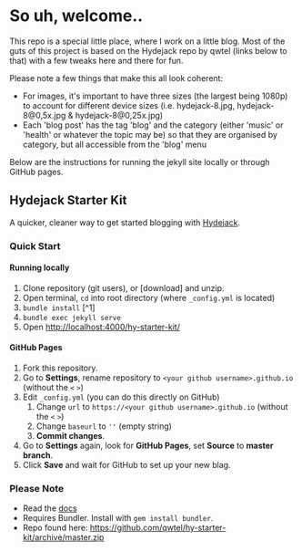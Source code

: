 # So uh, welcome..

This repo is a special little place, where I work on a little blog. Most of the guts of this project is based on the Hydejack repo by qwtel (links below to that) with a few tweaks here and there for fun.

Please note a few things that make this all look coherent:
* For images, it's important to have three sizes (the largest being 1080p) to account for different device sizes (i.e. hydejack-8.jpg, hydejack-8@0,5x.jpg & hydejack-8@0,25x.jpg)
* Each 'blog post' has the tag 'blog' and the category (either 'music' or 'health' or whatever the topic may be) so that they are organised by category, but all accessible from the 'blog' menu

Below are the instructions for running the jekyll site locally or through GitHub pages.

## Hydejack Starter Kit

A quicker, cleaner way to get started blogging with [Hydejack](https://hydejack.com/).

### Quick Start
#### Running locally
1. Clone repository (git users), or [download] and unzip.
2. Open terminal, `cd` into root directory (where `_config.yml` is located)
3. `bundle install` [^1]
4. `bundle exec jekyll serve`
5. Open <http://localhost:4000/hy-starter-kit/>

#### GitHub Pages
1. Fork this repository.
2. Go to **Settings**, rename repository to `<your github username>.github.io` (without the `<` `>`)
3. Edit `_config.yml` (you can do this directly on GitHub)
    1. Change `url` to `https://<your github username>.github.io` (without the `<` `>`)
    2. Change `baseurl` to `''` (empty string)
    3. **Commit changes**.
4. Go to **Settings** again, look for **GitHub Pages**, set **Source** to **master branch**.
5. Click **Save** and wait for GitHub to set up your new blag.

### Please Note
* Read the [docs](https://hydejack.com/docs/)
* Requires Bundler. Install with `gem install bundler`.
* Repo found here: https://github.com/qwtel/hy-starter-kit/archive/master.zip
